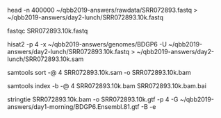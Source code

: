 head -n 400000 ~/qbb2019-answers/rawdata/SRR072893.fastq > ~/qbb2019-answers/day2-lunch/SRR072893.10k.fastq

fastqc SRR072893.10k.fastq 

hisat2 -p 4 -x ~/qbb2019-answers/genomes/BDGP6 -U ~/qbb2019-answers/day2-lunch/SRR072893.10k.fastq > ~/qbb2019-answers/day2-lunch/SRR072893.10k.sam 

samtools sort -@ 4 SRR072893.10k.sam -o SRR072893.10k.bam

samtools index -b -@ 4 SRR072893.10k.bam SRR072893.10k.bam.bai

stringtie SRR072893.10k.bam -o SRR072893.10k.gtf -p 4 -G ~/qbb2019-answers/day1-morning/BDGP6.Ensembl.81.gtf -B -e